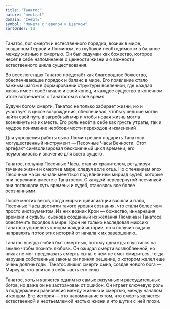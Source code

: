 ```yaml
---
title: "Танатос"
nature: "neutral"
domain: "Смерть"
symbol: "Монета с Черепом и Цветком"
sortOrder: 13
---
```


Танатос, бог смерти и естественного порядка, возник в мире, созданном
Террой и Люмином, из глубокой необходимости в балансе между
жизнью и смертью. Он был задуман как божество, которое несёт в себе
напоминание о ценности жизни и о важности естественного цикла
существования.

Во всех легендах Танатос предстаёт как благородное божество,
обеспечивающее порядок и баланс в мире. Его появление стало
важным шагом в формировании структуры вселенной, где каждая
жизнь имеет своё начало и свой конец, и каждое существо в конечном
итоге встречается с Танатосом в своё время.

Будучи богом смерти, Танатос не только забирает жизни, но и участвует
в цикле возрождения, обеспечивая, чтобы ушедшие могли найти свой
путь в загробный мир и чтобы новая жизнь могла возникнуть на их
месте. Его роль несёт в себе как грусть утраты, так и мудрое понимание
необходимости переходов и изменений.

Для упрощения работы сына Люмин решил подарить Танатосу
могущественный инструмент — Песочные Часы Вечности. Этот
артефакт символизировал бесконечный цикл времени, его
неумолимость и значение для всего сущего.

Танатос, получив Песочные Часы, стал их хранителем, регулируя
течение жизни и смерти в мире, следуя воле отца. Но с течением эпох
Песочные Часы начали меняться под влиянием мириад судеб, которые
они пережили вместе с Танатосом. С каждой перевернутой песчинкой
они поглощали суть времени и судеб, становясь все более
осознанными.

После многих веков, когда миры и цивилизации взошли и пали,
Песочные Часы достигли такого уровня сознания, что стали более чем
просто инструментом. Из них возник Крон — божество, инкарнация
времени и судьбы, сызнова созданный из желания Люмина и Танатоса
обеспечить порядок в мире. Крон не только наследовал миссию
Танатоса управлять концом каждой истории, но и получил задачу
направлять поток этих историй от начала к их завершению.

Танатос всегда любил быт смертных, потому однажды спустился на
землю чтобы познать любовь. Он ожидал смерти возлюбленной, но
никак не мог предсказать смерть сына, с чем не смог смириться, тогда
нарушив собственные законы он принял решение, о котором жалел
еще очень долгие годы. Танатос лишил смерти сына, создав нового бога
— Миркула, что впитал в себя часть его силы.

Танатос, хоть и является одним из самых разумных и рассудительных
богов, но даже он не застрахован от ошибок. Он играет ключевую роль
в поддержании равновесия между жизнью и смертью, между началом и
концом. Его история — это напоминание о том, что смерть является
естественной и неотъемлемой частью жизни и что шутки с ней плохи.
